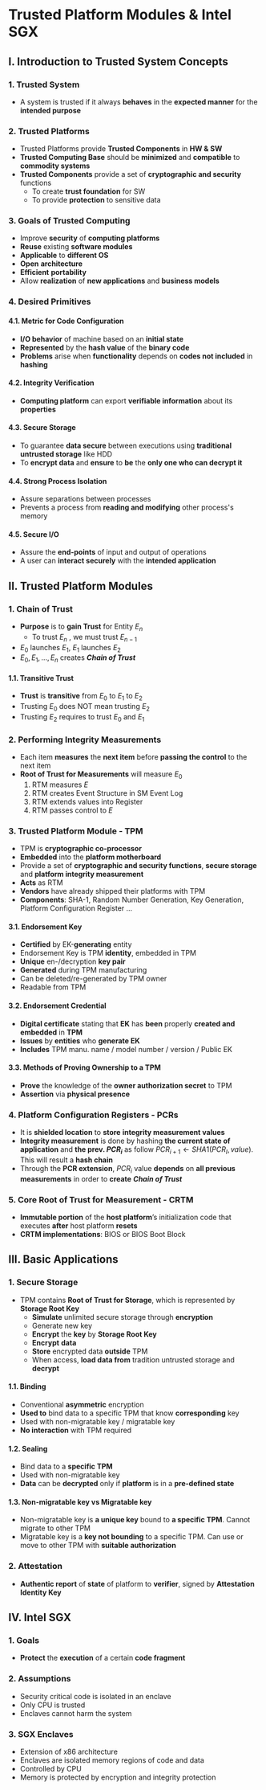 # Trusted Platform Modules & Intel SGX

## I. Introduction to Trusted System Concepts

### 1. Trusted System

- A system is trusted if it always **behaves** in the **expected manner** for the **intended purpose**

### 2. Trusted Platforms

- Trusted Platforms provide **Trusted Components** in **HW & SW**
- **Trusted Computing Base** should be **minimized** and **compatible** to **commodity systems**
- **Trusted Components** provide a set of **cryptographic and security** functions
  - To create **trust foundation** for SW
  - To provide **protection** to sensitive data

### 3. Goals of Trusted Computing

- Improve **security** of **computing platforms**
- **Reuse** existing **software modules**
- **Applicable** to **different OS**
- **Open** **architecture**
- **Efficient** **portability**
- Allow **realization** of **new applications** and **business models**

### 4. Desired Primitives

#### 4.1. Metric for Code Configuration

- **I/O behavior** of machine based on an **initial state**
- **Represented** by the **hash value** of the **binary code**
- **Problems** arise when **functionality** depends on **codes not included** in **hashing**

#### 4.2. Integrity Verification

- **Computing platform** can export **verifiable information** about its **properties**

#### 4.3. Secure Storage

- To guarantee **data secure** between executions using **traditional untrusted storage** like HDD
- To **encrypt data** and **ensure** to **be** the **only one who can decrypt it**

#### 4.4. Strong Process Isolation

- Assure separations between processes
- Prevents a process from **reading and modifying** other process's memory

#### 4.5. Secure I/O

- Assure the **end-points** of input and output of operations
- A user can **interact securely** with the **intended application**

## II. Trusted Platform Modules

### 1. Chain of Trust

- **Purpose** is to **gain Trust** for Entity $E_n$
  - To trust $E_n$ , we must trust $E_{n-1}$
- $E_0$ launches $E_1$, $E_1$ launches $E_2$
- $E_0, E_1, ... , E_n$ creates ***Chain of Trust***

#### 1.1. Transitive Trust

- **Trust** is **transitive** from $E_0$ to $E_1$ to $E_2$
- Trusting $E_0$ does NOT mean trusting $E_2$
- Trusting $E_2$ requires to trust $E_0$ and $E_1$

### 2. Performing Integrity Measurements

- Each item **measures** the **next item** before **passing the control** to the next item
- **Root of Trust for Measurements** will measure $E_0$
  1. RTM measures $E$
  2. RTM creates Event Structure in SM Event Log
  3. RTM extends values into Register
  4. RTM passes control to $E$

### 3. Trusted Platform Module - TPM

- TPM is **cryptographic co-processor**
- **Embedded** into the **platform motherboard**
- Provide a set of **cryptographic and security functions**, **secure storage** and **platform integrity measurement**
- **Acts** as RTM
- **Vendors** have already shipped their platforms with TPM
- **Components**: SHA-1, Random Number Generation, Key Generation, Platform Configuration Register ...

#### 3.1. Endorsement Key

- **Certified** by EK-**generating** entity
- Endorsement Key is TPM **identity**, embedded in TPM
- **Unique** en-/decryption **key pair**
- **Generated** during TPM manufacturing
- Can be deleted/re-generated by TPM owner
- Readable from TPM

#### 3.2. Endorsement Credential

- **Digital certificate** stating that **EK** has **been** properly **created and embedded** in **TPM**
- **Issues** by **entities** who **generate EK**
- **Includes** TPM manu. name / model number / version / Public EK

#### 3.3. Methods of Proving Ownership to a TPM

- **Prove** the knowledge of the **owner authorization secret** to TPM
- **Assertion** via **physical presence**

### 4. Platform Configuration Registers - PCRs

- It is **shielded location** to **store** **integrity measurement values**
- **Integrity measurement** is done by hashing **the current state of application** and **the prev. $PCR_i$** as follow $PCR_{i+1} \leftarrow SHA1( PCR_I, value )$. This will result a **hash chain**
- Through the **PCR extension**, $PCR_i$ value **depends** on **all previous measurements** in order to **create** ***Chain of Trust***

### 5. Core Root of Trust for Measurement - CRTM

- **Immutable portion** of the **host platform**’s initialization code that executes **after** host platform **resets**
- **CRTM implementations**: BIOS or BIOS Boot Block

## III. Basic Applications

### 1. Secure Storage

- TPM contains **Root of Trust for Storage**, which is represented by **Storage Root Key**
  - **Simulate** unlimited secure storage through **encryption**
  - Generate new key
  - **Encrypt** the **key** by **Storage Root Key**
  - **Encrypt** **data**
  - **Store** encrypted data **outside** TPM
  - When access, **load data from** tradition untrusted storage and **decrypt**

#### 1.1. Binding

- Conventional **asymmetric** encryption
- **Used to** bind data to a specific TPM that know **corresponding** key
- Used with non-migratable key / migratable key
- **No interaction** with TPM required

#### 1.2. Sealing

- Bind data to a **specific TPM**
- Used with non-migratable key
- **Data** can be **decrypted** only if **platform** is in a **pre-defined state**

#### 1.3. Non-migratable key vs Migratable key

- Non-migratable key is **a unique key** bound to **a specific TPM**. Cannot migrate to other TPM
- Migratable key is a **key not bounding** to a specific TPM. Can use or move to other TPM with **suitable authorization**

### 2. Attestation

- **Authentic report** of **state** of platform to **verifier**, signed by **Attestation Identity Key**

## IV. Intel SGX

### 1. Goals

- **Protect** the **execution** of a certain **code fragment**

### 2. Assumptions

- Security critical code is isolated in an enclave
- Only CPU is trusted
- Enclaves cannot harm the system

### 3. SGX Enclaves

- Extension of x86 architecture
- Enclaves are isolated memory regions of code and data
- Controlled by CPU
- Memory is protected by encryption and integrity protection

